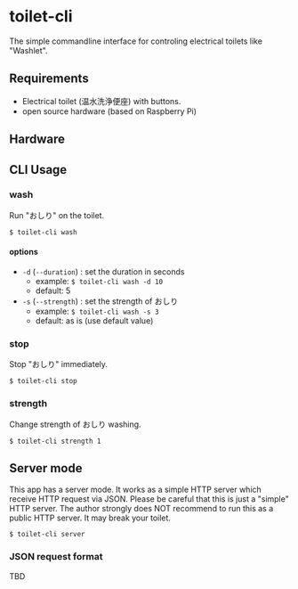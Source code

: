 # toilet-cli

The simple commandline interface for controling electrical toilets like "Washlet".


## Requirements

- Electrical toilet (温水洗浄便座) with buttons.
- open source hardware (based on Raspberry Pi)

## Hardware

## CLI Usage

### wash

Run "おしり" on the toilet.

```
$ toilet-cli wash
```

#### options

- `-d` (`--duration`) : set the duration in seconds
  - example: `$ toilet-cli wash -d 10`
  - default: 5
- `-s` (`--strength`) : set the strength of おしり
  - example: `$ toilet-cli wash -s 3`
  - default: as is (use default value)

### stop

Stop "おしり" immediately.

```
$ toilet-cli stop
```

### strength

Change strength of おしり washing.

```
$ toilet-cli strength 1
```


## Server mode

This app has a server mode. It works as a simple HTTP server which receive HTTP request via JSON.
Please be careful that this is just a "simple" HTTP server. The author strongly does NOT recommend to run this as a public HTTP server. It may break your toilet.

```
$ toilet-cli server
```

### JSON request format

TBD